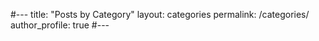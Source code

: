 #---
title: "Posts by Category"
layout: categories
permalink: /categories/
author_profile: true
#---
